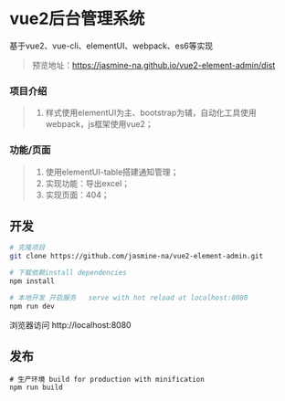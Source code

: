 
# vue2后台管理系统
基于vue2、vue-cli、elementUI、webpack、es6等实现
>预览地址：https://jasmine-na.github.io/vue2-element-admin/dist
### **项目介绍**
>1. 样式使用elementUI为主、bootstrap为辅，自动化工具使用webpack，js框架使用vue2；

### **功能/页面**
>1. 使用elementUI-table搭建通知管理；
>2. 实现功能：导出excel；
>3. 实现页面：404；
## 开发

``` bash
# 克隆项目
git clone https://github.com/jasmine-na/vue2-element-admin.git

# 下载依赖install dependencies
npm install

# 本地开发 开启服务   serve with hot reload at localhost:8080
npm run dev
```
浏览器访问 http://localhost:8080
## 发布
```
# 生产环境 build for production with minification
npm run build
```
